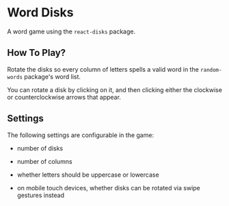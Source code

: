 # Word Disks
A word game using the `react-disks` package.

## How To Play?
Rotate the disks so every column of letters spells a valid word in the `random-words` package's word list.

You can rotate a disk by clicking on it, and then clicking either the clockwise or counterclockwise arrows that appear.

## Settings
The following settings are configurable in the game:

- number of disks

- number of columns

- whether letters should be uppercase or lowercase

- on mobile touch devices, whether disks can be rotated via swipe gestures instead
